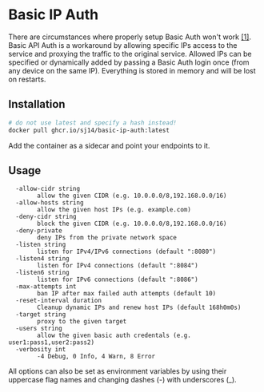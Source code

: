 # Basic IP Auth

There are circumstances where properly setup Basic Auth won't work [[1]](https://github.com/jellyfin/jellyfin-android/issues/123).
Basic API Auth is a workaround by allowing specific IPs access to the service and proxying the traffic to the original service. Allowed IPs can be specified or dynamically added by passing a Basic Auth login once (from any device on the same IP). Everything is stored in memory and will be lost on restarts.

## Installation

```bash
# do not use latest and specify a hash instead!
docker pull ghcr.io/sj14/basic-ip-auth:latest
```

Add the container as a sidecar and point your endpoints to it.

## Usage

```text
  -allow-cidr string
        allow the given CIDR (e.g. 10.0.0.0/8,192.168.0.0/16)
  -allow-hosts string
        allow the given host IPs (e.g. example.com)
  -deny-cidr string
        block the given CIDR (e.g. 10.0.0.0/8,192.168.0.0/16)
  -deny-private
        deny IPs from the private network space
  -listen string
        listen for IPv4/IPv6 connections (default ":8080")
  -listen4 string
        listen for IPv4 connections (default ":8084")
  -listen6 string
        listen for IPv6 connections (default ":8086")
  -max-attempts int
        ban IP after max failed auth attempts (default 10)
  -reset-interval duration
        Cleanup dynamic IPs and renew host IPs (default 168h0m0s)
  -target string
        proxy to the given target
  -users string
        allow the given basic auth credentals (e.g. user1:pass1,user2:pass2)
  -verbosity int
        -4 Debug, 0 Info, 4 Warn, 8 Error
```

All options can also be set as environment variables by using their uppercase flag names and changing dashes (-) with underscores (_).
